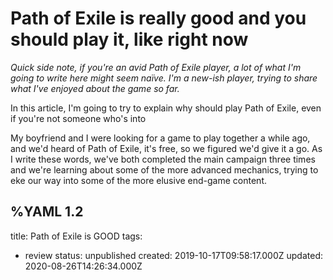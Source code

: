 # Path of Exile is really good and you should play it, like right now
*Quick side note, if you're an avid Path of Exile player, a lot of what I'm going to write here might seem naïve. I'm a new-ish player, trying to share what I've enjoyed about the game so far.*   

In this article, I'm going to try to explain why should play Path of Exile, even if you're not someone who's into

My boyfriend and I were looking for a game to play together a while ago, and we'd heard of Path of Exile, it's free, so we figured we'd give it a go.
As I write these words, we've both completed the main campaign three times and we're learning about some of the more advanced mechanics, trying to eke our way into some of the more elusive end-game content.  

%YAML 1.2
---
title: Path of Exile is GOOD
tags:
  - review
status: unpublished
created: 2019-10-17T09:58:17.000Z
updated: 2020-08-26T14:26:34.000Z
